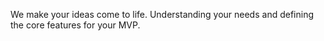 We make your ideas come to life. Understanding your needs and defining the core features for your MVP.
